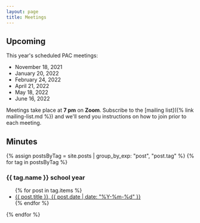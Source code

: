 ```yaml
---
layout: page
title: Meetings
---
```


## Upcoming

This year's scheduled PAC meetings:

* November 18, 2021
* January 20, 2022
* February 24, 2022
* April 21, 2022
* May 18, 2022
* June 16, 2022

Meetings take place at **7 pm** on **Zoom**. Subscribe to the [mailing list]({% link mailing-list.md %}) and we'll send you instructions on how to join prior to each meeting.

## Minutes

{% assign postsByTag = site.posts | group_by_exp: "post", "post.tag" %}
{% for tag in postsByTag %}
<h3>{{ tag.name }} school year</h3>
<ul>
  {% for post in tag.items %}
  <li><a href="{{ post.url }}">{{ post.title }}, {{ post.date | date: "%Y-%m-%d" }}</a></li>
  {% endfor %}
</ul>
{% endfor %}